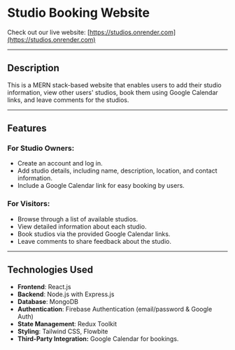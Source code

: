 # Studio Booking Website

Check out our live website: [https://studios.onrender.com](https://studios.onrender.com)

-----

## Description

This is a MERN stack-based website that enables users to add their studio information, view other users' studios, book them using Google Calendar links, and leave comments for the studios.

-------

## Features

### For Studio Owners:
- Create an account and log in.
- Add studio details, including name, description, location, and contact information.
- Include a Google Calendar link for easy booking by users.

### For Visitors:
- Browse through a list of available studios.
- View detailed information about each studio.
- Book studios via the provided Google Calendar links.
- Leave comments to share feedback about the studio.

-------

## Technologies Used
- **Frontend**: React.js
- **Backend**: Node.js with Express.js  
- **Database**: MongoDB  
- **Authentication**: Firebase Authentication (email/password & Google Auth)  
- **State Management**: Redux Toolkit
- **Styling**: Tailwind CSS, Flowbite
- **Third-Party Integration:** Google Calendar for bookings.
